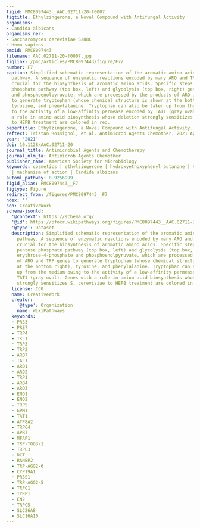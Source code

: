 ```yaml
---
figid: PMC8097443__AAC.02711-20-f0007
figtitle: Ethylzingerone, a Novel Compound with Antifungal Activity
organisms:
- Candida albicans
organisms_ner:
- Saccharomyces cerevisiae S288C
- Homo sapiens
pmcid: PMC8097443
filename: AAC.02711-20-f0007.jpg
figlink: /pmc/articles/PMC8097443/figure/F7/
number: F7
caption: Simplified schematic representation of the aromatic amino acid biosynthetic
  pathway. A sequence of enzymatic reactions encoded by many ARO and TRP genes are
  crucial for the biosynthesis of aromatic amino acids. Specific steps from the pentose
  phosphate pathway (top box, left) and glycolysis (top box, right) generate erythrose-4-phosphate
  and phosphoenolpyruvate, which are processed by the products of ARO and TRP genes
  to generate tryptophan (whose chemical structure is shown at the bottom right),
  tyrosine, and phenylalanine. Tryptophan can also be taken up from the medium owing
  to the activity of a low-affinity permease encoded by TAT1 (gray oval). Genes with
  a role in amino acid biosynthesis whose deletion strongly sensitizes S. cerevisiae
  to HEPB treatment are colored in red.
papertitle: Ethylzingerone, a Novel Compound with Antifungal Activity.
reftext: Tristan Rossignol, et al. Antimicrob Agents Chemother. 2021 Apr;65(4):e02711-20.
year: '2021'
doi: 10.1128/AAC.02711-20
journal_title: Antimicrobial Agents and Chemotherapy
journal_nlm_ta: Antimicrob Agents Chemother
publisher_name: American Society for Microbiology
keywords: cosmetics | ethylzingerone | hydroxyethoxyphenyl butanone | HEPB | antifungal
  | mechanism of action | Candida albicans
automl_pathway: 0.9256999
figid_alias: PMC8097443__F7
figtype: Figure
redirect_from: /figures/PMC8097443__F7
ndex: ''
seo: CreativeWork
schema-jsonld:
  '@context': https://schema.org/
  '@id': https://pfocr.wikipathways.org/figures/PMC8097443__AAC.02711-20-f0007.html
  '@type': Dataset
  description: Simplified schematic representation of the aromatic amino acid biosynthetic
    pathway. A sequence of enzymatic reactions encoded by many ARO and TRP genes are
    crucial for the biosynthesis of aromatic amino acids. Specific steps from the
    pentose phosphate pathway (top box, left) and glycolysis (top box, right) generate
    erythrose-4-phosphate and phosphoenolpyruvate, which are processed by the products
    of ARO and TRP genes to generate tryptophan (whose chemical structure is shown
    at the bottom right), tyrosine, and phenylalanine. Tryptophan can also be taken
    up from the medium owing to the activity of a low-affinity permease encoded by
    TAT1 (gray oval). Genes with a role in amino acid biosynthesis whose deletion
    strongly sensitizes S. cerevisiae to HEPB treatment are colored in red.
  license: CC0
  name: CreativeWork
  creator:
    '@type': Organization
    name: WikiPathways
  keywords:
  - PRS3
  - PRE7
  - TRP4
  - TKL1
  - TRP3
  - TRP2
  - ARO7
  - TAL1
  - ARO1
  - ARO2
  - TRP1
  - ARO4
  - ARO3
  - ENO1
  - ENO2
  - TRP5
  - GPM1
  - TAT1
  - ATP8A2
  - TRPC4
  - APRT
  - MFAP1
  - TRP-TGG3-1
  - TRPC3
  - DCT
  - RANBP2
  - TRP-AGG2-6
  - CYP19A1
  - PRSS1
  - TRP-AGG2-5
  - TRPC1
  - TYRP1
  - EN2
  - TRPC5
  - SLC26A8
  - SLC16A10
---
```

